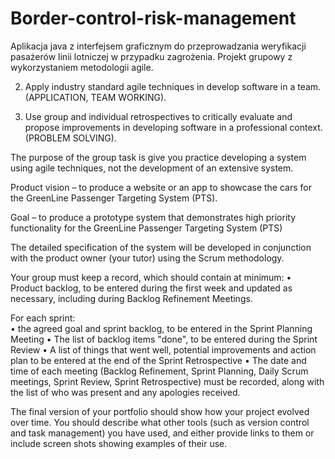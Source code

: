 # Border-control-risk-management
Aplikacja java z interfejsem graficznym do przeprowadzania weryfikacji pasażerów linii lotniczej  w przypadku zagrożenia. Projekt grupowy z wykorzystaniem metodologii agile.

2. Apply industry standard agile techniques in develop software in a team. (APPLICATION, TEAM WORKING).
 
3. Use group and individual retrospectives to critically evaluate and propose improvements in developing software in a professional context. (PROBLEM SOLVING).

The purpose of the group task is give you practice developing a system using agile techniques, not the development of an extensive system. 

Product vision – to produce a website or an app to showcase the cars for the GreenLine Passenger Targeting System (PTS).  

Goal – to produce a prototype system that demonstrates high priority functionality for the GreenLine Passenger Targeting System (PTS)

The detailed specification of the system will be developed in conjunction with the product owner (your tutor) using the Scrum methodology. 

Your group must keep a record, which should contain at minimum: 
•	Product backlog, to be entered during the first week and updated as necessary, including during Backlog Refinement Meetings.

For each sprint:   
•	the agreed goal and sprint backlog, to be entered in the Sprint Planning Meeting 
•	The list of backlog items "done", to be entered during the Sprint Review 
•	A list of things that went well, potential improvements and action plan to be entered at the end of the Sprint Retrospective
•	The date and time of each meeting (Backlog Refinement, Sprint Planning, Daily Scrum meetings, Sprint Review, Sprint Retrospective) must be recorded, along with the list of who was present and any apologies received.

The final version of your portfolio should show how your project evolved over time.  You should describe what other tools (such as version control and task management) you have used, and either provide links to them or include screen shots showing examples of their use.  

